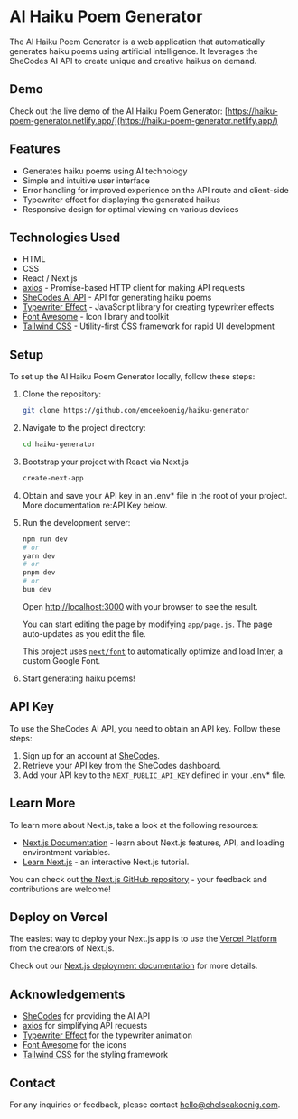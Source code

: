 # AI Haiku Poem Generator

The AI Haiku Poem Generator is a web application that automatically generates haiku poems using artificial intelligence. It leverages the SheCodes AI API to create unique and creative haikus on demand.

## Demo

Check out the live demo of the AI Haiku Poem Generator: [https://haiku-poem-generator.netlify.app/](https://haiku-poem-generator.netlify.app/)

## Features

- Generates haiku poems using AI technology
- Simple and intuitive user interface
- Error handling for improved experience on the API route and client-side
- Typewriter effect for displaying the generated haikus
- Responsive design for optimal viewing on various devices

## Technologies Used

- HTML
- CSS
- React / Next.js
- [axios](https://github.com/axios/axios) - Promise-based HTTP client for making API requests
- [SheCodes AI API](https://www.shecodes.io) - API for generating haiku poems
- [Typewriter Effect](https://github.com/tameemsafi/typewriterjs) - JavaScript library for creating typewriter effects
- [Font Awesome](https://fontawesome.com/) - Icon library and toolkit
- [Tailwind CSS](https://tailwindcss.com/) - Utility-first CSS framework for rapid UI development

## Setup

To set up the AI Haiku Poem Generator locally, follow these steps:

1. Clone the repository:

   ```bash
   git clone https://github.com/emceekoenig/haiku-generator
   ```

2. Navigate to the project directory:

   ```bash
   cd haiku-generator
   ```

3. Bootstrap your project with React via Next.js

   ```bash
   create-next-app
   ```

4. Obtain and save your API key in an .env\* file in the root of your project. More documentation re:API Key below.

5. Run the development server:

   ```bash
   npm run dev
   # or
   yarn dev
   # or
   pnpm dev
   # or
   bun dev
   ```

   Open [http://localhost:3000](http://localhost:3000) with your browser to see the result.

   You can start editing the page by modifying `app/page.js`. The page auto-updates as you edit the file.

   This project uses [`next/font`](https://nextjs.org/docs/basic-features/font-optimization) to automatically optimize and load Inter, a custom Google Font.

6. Start generating haiku poems!

## API Key

To use the SheCodes AI API, you need to obtain an API key. Follow these steps:

1. Sign up for an account at [SheCodes](https://www.shecodes.io/).
2. Retrieve your API key from the SheCodes dashboard.
3. Add your API key to the `NEXT_PUBLIC_API_KEY` defined in your .env\* file.

## Learn More

To learn more about Next.js, take a look at the following resources:

- [Next.js Documentation](https://nextjs.org/docs) - learn about Next.js features, API, and loading environtment variables.
- [Learn Next.js](https://nextjs.org/learn) - an interactive Next.js tutorial.

You can check out [the Next.js GitHub repository](https://github.com/vercel/next.js/) - your feedback and contributions are welcome!

## Deploy on Vercel

The easiest way to deploy your Next.js app is to use the [Vercel Platform](https://vercel.com/new?utm_medium=default-template&filter=next.js&utm_source=create-next-app&utm_campaign=create-next-app-readme) from the creators of Next.js.

Check out our [Next.js deployment documentation](https://nextjs.org/docs/deployment) for more details.

## Acknowledgements

- [SheCodes](https://www.shecodes.io/) for providing the AI API
- [axios](https://github.com/axios/axios) for simplifying API requests
- [Typewriter Effect](https://github.com/tameemsafi/typewriterjs) for the typewriter animation
- [Font Awesome](https://fontawesome.com/) for the icons
- [Tailwind CSS](https://tailwindcss.com/) for the styling framework

## Contact

For any inquiries or feedback, please contact [hello@chelseakoenig.com](mailto:hello@chelseakoenig.com).
